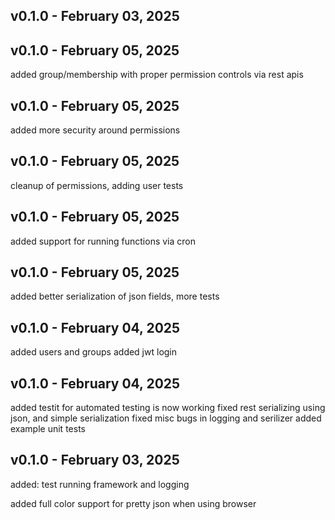 
## v0.1.0 - February 03, 2025
## v0.1.0 - February 05, 2025

  added group/membership with proper permission controls via rest apis


## v0.1.0 - February 05, 2025

 added more security around permissions


## v0.1.0 - February 05, 2025

 cleanup of permissions, adding user tests


## v0.1.0 - February 05, 2025

 added support for running functions via cron


## v0.1.0 - February 05, 2025

 added better serialization of json fields, more tests


## v0.1.0 - February 04, 2025

  added users and groups
  added jwt login


## v0.1.0 - February 04, 2025

  added testit for automated testing is now working
  fixed rest serializing using json, and simple serialization
  fixed misc bugs in logging and serilizer
  added example unit tests


## v0.1.0 - February 03, 2025

 added: test running framework and logging



 added full color support for pretty json when using browser

